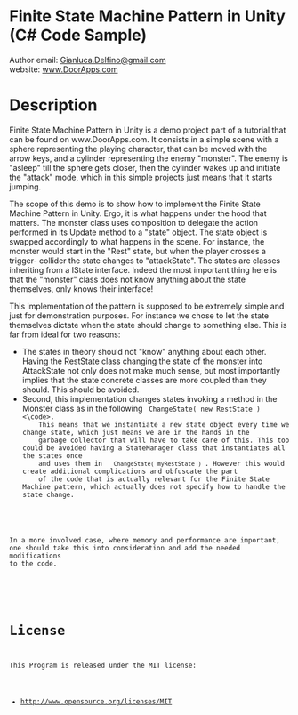 Finite State Machine Pattern in Unity (C# Code Sample)
=========
Author email: Gianluca.Delfino@gmail.com
<br>
website: www.DoorApps.com



Description
===========
<p>
Finite State Machine Pattern in Unity is a demo project part of a tutorial that can be found on www.DoorApps.com. It consists in a simple 
scene with a sphere representing the playing character, that can be moved with the arrow keys, and a cylinder representing 
the enemy "monster". The enemy is "asleep" till the sphere gets closer, then the cylinder wakes up and initiate the "attack" mode, 
which in this simple projects just means that it starts jumping.
</p>


<p>
The scope of this demo is to show how to implement the Finite State Machine Pattern in Unity. Ergo, it is what happens under the hood that matters.
The monster class uses composition to delegate the action performed in its Update method to a "state" object. The state object is swapped 
accordingly to what happens in the scene. For instance, the monster would start in the "Rest" state, but when the player crosses a trigger- collider
the state changes to "attackState". The states are classes inheriting from a IState interface. Indeed the most important thing here is that 
the "monster" class does not know anything about the state themselves, only knows their interface!
</p>

<p>
This implementation of the pattern is supposed to be extremely simple and just for demonstration purposes. For instance we chose to let the 
state themselves dictate when the state should change to something else. This is far from ideal for two reasons:
<ul>
<li> 
	The states in theory should not "know" anything about each other. Having the RestState class changing the state of the monster into AttackState
	not only does not make much sense, but most importantly implies that the state concrete classes are more coupled than they should. This should
	be avoided.
</li>
<li>
	Second, this implementation changes states invoking a method in the Monster class as in the following <code> ChangeState( new RestState ) <\code>. 
	This means that we instantiate a new state object every time we change state, which just means we are in the hands in the 
	garbage collector that will have to take care of this. This too could be avoided having a StateManager class that instantiates all the states once
	and uses them in  <code> ChangeState( myRestState ) </code>. However this would create additional complications and obfuscate the part
	of the code that is actually relevant for the Finite State Machine pattern, which actually does not specify how to handle the state change.
</li>
</ul>

 In a more involved case, where memory and performance are important, one should take this into consideration and add the needed modifications
 to the code.
</p>

License
=======

This Program is released under the MIT license:

* http://www.opensource.org/licenses/MIT